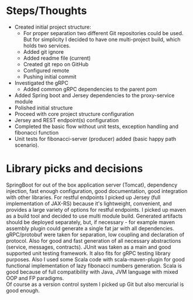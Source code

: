 # Steps/Thoughts
* Created initial project structure:
    * For proper separation two different Git repositories could be used. But for simplicity I decided to have one
    multi-project build, which holds two services.
    * Added git ignore
    * Added readme file (current)
    * Created git repo on GitHub
    * Configured remote
    * Pushing initial commit
* Investigated the gRPC
    * Added common gRPC dependencies to the parent pom
* Added Spring boot and Jersey dependencies to the proxy-service module
* Polished initial structure
* Proceed with core project structure configuration
* Jersey and REST endpoint(s) configuration
* Completed the basic flow without unit tests, exception handling and fibonacci function
* Unit tests for fibonacci-server (producer) added (basic happy path scenario).

# Library picks and decisions

SpringBoot for out of the box application server (Tomcat), dependency injection, fast enough configuration, good documentation, good integration
with other libraries.
For restful endpoints I picked up Jersey (full implementation of JAX-RS) because it's lightweight, convenient, and provides a large variety
of options for restful endpoints.
I picked up maven as a build tool and decided to use multi module build. Generated artifacts should be deployed separately, but,
if necessary - for example maven assembly plugin could generate a single fat jar with all dependencies.
gRPC/protobuf were taken for separation, low coupling and declaration of protocol. Also for good and fast generation of all necessary
abstractions (service, messages, contracts).
JUnit was taken as a main and good supported unit testing framework. It also fits for gRPC testing library purposes.
Also I used some Scala code with scala-maven-plugin for good functional implementation of lazy fibonacci numbers generation. Scala is good 
because of full compatibility with Java, JVM language with mixed OOP and FP paradigms.  
Of course as a version control system I picked up Git but also mercurial is good enough.
 
